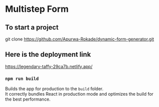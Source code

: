 # Multistep Form

## To start a project
git clone https://github.com/Apurwa-Rokade/dynamic-form-generator.git

## Here is the deployment link 
https://legendary-taffy-29ca7b.netlify.app/


### `npm run build`

Builds the app for production to the `build` folder.\
It correctly bundles React in production mode and optimizes the build for the best performance.
